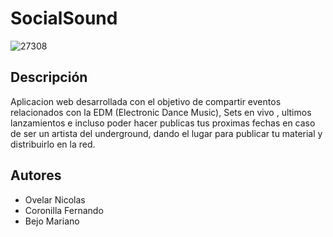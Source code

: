 # SocialSound 

![27308](https://user-images.githubusercontent.com/30738493/29140262-49b469c6-7d20-11e7-838b-4ef1799c424a.png)

## Descripción

Aplicacion web desarrollada con el objetivo de compartir eventos relacionados con la EDM (Electronic Dance Music), Sets en vivo , ultimos lanzamientos e incluso poder hacer publicas tus proximas fechas en caso de ser un artista del underground, dando el lugar para publicar tu material y distribuirlo en la red. 

Autores
-------
* Ovelar Nicolas
* Coronilla Fernando
* Bejo Mariano